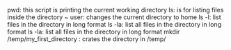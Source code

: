 pwd: this script is printing the current working directory
ls:  is for listing files inside the directory
~ user: changes the current directory to home 
ls -l: list files in the directory in long format
ls -la: list all files in the directory in long format
ls -la: list all files in the directory in long format
mkdir /temp/my_first_directory : crates the directory in /temp/  
